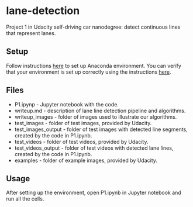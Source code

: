 # lane-detection
Project 1 in Udacity self-driving car nanodegree: detect continuous lines that represent lanes.

## Setup

Follow instructions [here](https://github.com/udacity/CarND-Term1-Starter-Kit/blob/master/doc/configure_via_anaconda.md) to set up Anaconda environment. You can verify that your environment is set up correctly using the instructions [here](https://github.com/udacity/CarND-Term1-Starter-Kit-Test).

## Files
* P1.ipynp - Jupyter notebook with the code.
* writeup.md - description of lane line detection pipeline and algorithms.
* writeup_images - folder of images used to illustrate our algorithms.
* test_images - folder of test images, provided by Udacity.
* test_images_output - folder of test images with detected line segments, created by the code in P1.ipynb.
* test_videos - folder of test videos, provided by Udacity.
* test_videos_output - folder of test videos with detected lane lines, created by the code in P1.ipynb.
* examples - folder of example images, provided by Udacity.

## Usage
After setting up the environment, open P1.ipynb in Jupyter notebook and run all the cells.
